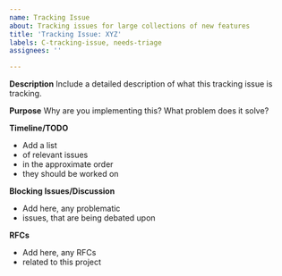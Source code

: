 ```yaml
---
name: Tracking Issue
about: Tracking issues for large collections of new features
title: 'Tracking Issue: XYZ'
labels: C-tracking-issue, needs-triage
assignees: ''

---
```


**Description**
Include a detailed description of what this tracking issue is tracking.

**Purpose**
Why are you implementing this? What problem does it solve?

**Timeline/TODO**

- Add a list
- of relevant issues
- in the approximate order
- they should be worked on

**Blocking Issues/Discussion**

- Add here, any problematic
- issues, that are being debated upon

**RFCs**

- Add here, any RFCs
- related to this project
